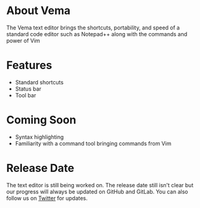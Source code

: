 # About Vema

The Vema text editor brings the shortcuts, portability, and speed of a standard code editor such as Notepad++ along with the commands and power of Vim

# Features

* Standard shortcuts
* Status bar
* Tool bar

# Coming Soon

* Syntax highlighting
* Familiarity with a command tool bringing commands from Vim

# Release Date

The text editor is still being worked on. The release date still isn't clear but our progress will always be updated on GitHub and GitLab. You can also follow us on [Twitter](https://twitter.com/vema_editor) for updates.
